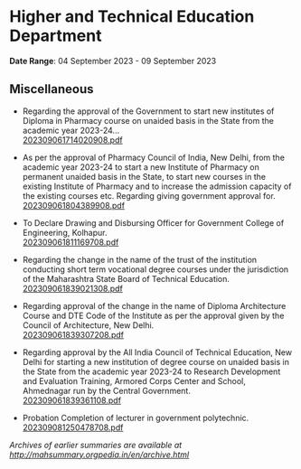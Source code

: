 # Higher and Technical Education Department

**Date Range**: 04 September 2023 - 09 September 2023


## Miscellaneous
- Regarding the approval of the Government to start new institutes of Diploma in Pharmacy course on unaided basis in the State from the academic year 2023-24...\
  [202309061714020908.pdf](https://gr.maharashtra.gov.in/Site/Upload/Government%20Resolutions/English/202309061714020908.pdf)

- As per the approval of Pharmacy Council of India, New Delhi, from the academic year 2023-24 to start a new Institute of Pharmacy on permanent unaided basis in the State, to start new courses in the existing Institute of Pharmacy and to increase the admission capacity of the existing courses etc. Regarding giving government approval for.\
  [202309061804389908.pdf](https://gr.maharashtra.gov.in/Site/Upload/Government%20Resolutions/English/202309061804389908.pdf)

- To Declare Drawing and Disbursing Officer for Government College of Engineering, Kolhapur.\
  [202309061811169708.pdf](https://gr.maharashtra.gov.in/Site/Upload/Government%20Resolutions/English/202309061811169708.pdf)

- Regarding the change in the name of the trust of the institution conducting short term vocational degree courses under the jurisdiction of the Maharashtra State Board of Technical Education.\
  [202309061839021308.pdf](https://gr.maharashtra.gov.in/Site/Upload/Government%20Resolutions/English/202309061839021308.pdf)

- Regarding approval of the change in the name of Diploma Architecture Course and DTE Code of the Institute as per the approval given by the Council of Architecture, New Delhi.\
  [202309061839307208.pdf](https://gr.maharashtra.gov.in/Site/Upload/Government%20Resolutions/English/202309061839307208.pdf)

- Regarding approval by the All India Council of Technical Education, New Delhi for starting a new institution of degree course on unaided basis in the State from the academic year 2023-24 to Research Development and Evaluation Training, Armored Corps Center and School, Ahmednagar run by the Central Government.\
  [202309061839361108.pdf](https://gr.maharashtra.gov.in/Site/Upload/Government%20Resolutions/English/202309061839361108.pdf)

- Probation Completion of lecturer in government polytechnic.\
  [202309081250478708.pdf](https://gr.maharashtra.gov.in/Site/Upload/Government%20Resolutions/English/202309081250478708.pdf)


*Archives of earlier summaries are available at http://mahsummary.orgpedia.in/en/archive.html*